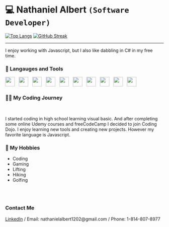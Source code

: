 # 💻 Nathaniel Albert `(Software Developer)`

[![Top Langs](https://github-readme-stats.vercel.app/api/top-langs/?username=NathanielJ14)](https://github.com/NathanielJ14/github-readme-stats)
[![GitHub Streak](https://github-readme-streak-stats.herokuapp.com/?user=NathanielJ14)](https://git.io/streak-stats)

---
<p>I enjoy working with Javascript, but I also like dabbling in C# in my free time.</p>

### 🧰 Langauges and Tools

<p align="left">
 <img align="left" style="padding-right:10px" width="30px" src="https://cdn.jsdelivr.net/gh/devicons/devicon/icons/javascript/javascript-original.svg" />
 <img align="left" style="padding-right:10px" width="30px" src="https://cdn.jsdelivr.net/gh/devicons/devicon/icons/python/python-original.svg" />
 <img align="left" style="padding-right:10px" width="30px" src="https://cdn.jsdelivr.net/gh/devicons/devicon/icons/html5/html5-original.svg" />
 <img align="left" style="padding-right:10px" width="30px" src="https://cdn.jsdelivr.net/gh/devicons/devicon/icons/css3/css3-original.svg" />
 <img align="left" style="padding-right:10px" width="30px" src="https://cdn.jsdelivr.net/gh/devicons/devicon/icons/react/react-original.svg" />
 <img align="left" style="padding-right:10px" width="30px" src="https://cdn.jsdelivr.net/gh/devicons/devicon/icons/nodejs/nodejs-original.svg" />
 <img align="left" style="padding-right:10px" width="30px" src="https://cdn.jsdelivr.net/gh/devicons/devicon/icons/mongodb/mongodb-original.svg" />
 <img align="left" style="padding-right:10px" width="30px" src="https://cdn.jsdelivr.net/gh/devicons/devicon/icons/mysql/mysql-original.svg" />
 <img align="left" style="padding-right:10px" width="30px" src="https://cdn.jsdelivr.net/gh/devicons/devicon/icons/bootstrap/bootstrap-original.svg" /> 
 <img align="left" style="padding-right:10px" width="30px" src="https://cdn.jsdelivr.net/gh/devicons/devicon/icons/git/git-original.svg" />
</p>

<br />

#


<h3>👨‍💻 My Coding Journey</h3>
 <br />
<p>I started coding in high school learning visual basic. And after completing some online Udemy courses and freeCodeCamp I decided to join Coding Dojo. I enjoy learning new tools and creating new projects. However my favorite language is Javascript.</p>
 
 
<h3>👾 My Hobbies</h3>
 <ul>
 <li>Coding</li>
  <li>Gaming</li>
  <li>Lifting</li>
  <li>Hiking</li>
 <li>Golfing</li>
 </ul>
 <br />
 
 #
 
 <h3>Contact Me</h3>
 <a href="https://www.linkedin.com/in/nathaniel-j-albert/" >LinkedIn</a> / Email: nathanielalbert1202@gmail.com / Phone: 1-814-807-8977
 
 
